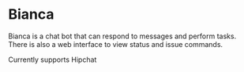 # Bianca
Bianca is a chat bot that can respond to messages and perform tasks.
There is also a web interface to view status and issue commands.

Currently supports Hipchat